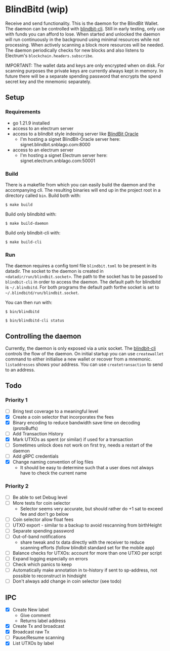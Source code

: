 # BlindBitd (wip)

Receive and send functionality. This is the daemon for the BlindBit Wallet. The daemon can be controlled
with [blindbit-cli](./cli/README.md). Still in early testing, only use with funds you can
afford to lose. When started and unlocked the daemon will run continuously in the background using minimal resources
while not processing. When actively scanning a block more resources will be needed. The daemon periodically checks for
new blocks and also listens to Electrum's `blockchain.headers.subscribe`.

IMPORTANT: The wallet data and keys are only encrypted when on disk. For scanning purposes the private keys are
currently always kept in memory. In future there will be a separate spending password that encrypts the spend secret key
and the mnemonic separately.

## Setup

### Requirements

- go 1.21.9 installed
- access to an electrum server
- access to a blindbit style indexing server like [BlindBit Oracle](https://github.com/setavenger/blindbit-oracle)
    - I'm hosting a signet BlindBit-Oracle server here: signet.blindbit.snblago.com:8000
- access to an electrum server
    - I'm hosting a signet Electrum server here: signet.electrum.snblago.com:50001

### Build

There is a makefile from which you can easily build the daemon and the accompanying cli.
The resulting binaries will end up in the project root in a directory called `bin`.
Build both with:

```console
$ make build
```

Build only blindbitd with:

```console
$ make build-daemon
```

Build only blindbit-cli with:

```console
$ make build-cli
```

### Run

The daemon requires a config toml file `blindbit.toml` to be present in its datadir. The socket to the daemon is created
in `<datadir/run/blindbit.socket>`. The path to the socket has to be passed to `blindbit-cli` in order to access the
daemon. The default path for blindbitd is `~/.blindbitd`. For both programs the default path forthe socket is set
to `~/.blindbitd/run/blindbit.socket`.

You can then run with:

```console
$ bin/blindbitd
```

```console
$ bin/blindbitd-cli status
```

## Controlling the daemon

Currently, the daemon is only exposed via a unix socket. The [blindbit-cli](./cli/README.md) controls the flow of the
daemon. On initial startup you can use `createwallet` command to either initialise a new wallet or recover from a
mnemonic. `listaddresses` shows your address. You can use `createtransaction` to send to an address.


## Todo

### Priority 1

- [ ] Bring test coverage to a meaningful level
- [x] Create a coin selector that incorporates the fees
- [x] Binary encoding to reduce bandwidth save time on decoding (protoBuffs)
- [ ] Add Transaction History
- [x] Mark UTXOs as spent (or similar) if used for a transaction
- [ ] Sometimes unlock does not work on first try, needs a restart of the daemon
- [ ] Add gRPC credentials
- [x] Change naming convention of log files
    - It should be easy to determine such that a user does not always have to check the current name

### Priority 2

- [ ] Be able to set Debug level
- [ ] More tests for coin selector
    - Selector seems very accurate, but should rather do +1 sat to exceed fee and don't go below
- [ ] Coin selector allow float fees
- [ ] UTXO export - similar to a backup to avoid rescanning from birthHeight
- [ ] Separate spending password
- [ ] Out-of-band notifications
    - share tweak and tx data directly with the receiver to reduce scanning efforts (follow blindbit standard set for
      the mobile app)
- [ ] Balance checks for UTXOs: account for more than one UTXO per script
- [ ] Expand logging especially on errors
- [ ] Check which panics to keep
- [ ] Automatically make annotation in tx-history if sent to sp-address, not possible to reconstruct in hindsight
- [ ] Don't always add change in coin selector (see todo)

## IPC

- [x] Create New label
    - Give comment
    - Returns label address
- [x] Create Tx and broadcast
- [x] Broadcast raw Tx
- [ ] Pause/Resume scanning
- [x] List UTXOs by label
